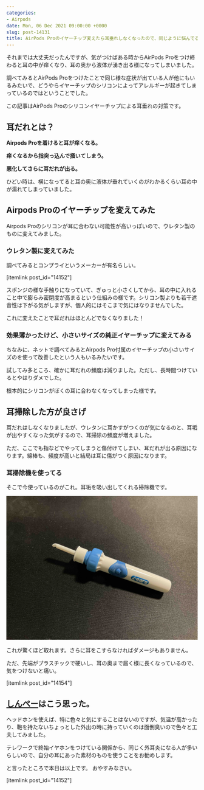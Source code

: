 ```yaml
---
categories:
- Airpods
date: Mon, 06 Dec 2021 09:00:00 +0000
slug: post-14131
title: AirPods Proのイヤーチップ変えたら耳垂れしなくなったので、同じように悩んでる人試してみて。
---
```


それまでは大丈夫だったんですが、気がつけばある時からAirPods Proをつけ終わると耳の中が痒くなり、耳の奥から液体が湧き出る様になってしまいました。

調べてみるとAirPods Proをつけたことで同じ様な症状が出ている人が他にもいるみたいで、どうやらイヤーチップのシリコンによってアレルギーが起きてしまっているのではということでした。

この記事はAirPods Proのシリコンイヤーチップによる耳垂れの対策です。
<h2>耳だれとは？</h2>
<strong>Airpods Proを着けると耳が痒くなる。</strong>

<strong>痒くなるから指突っ込んで掻いてしまう。</strong>

<strong>悪化してさらに耳だれが出る。</strong>

ひどい時は、<span class="hutoaka">横になってると耳の奥に液体が垂れていくのがわかるくらい耳の中が濡れてしまっていました。</span>
<h2>Airpods Proのイヤーチップを変えてみた</h2>
Airpods Proのシリコンが耳に合わない可能性が高いっぽいので、ウレタン製のものに変えてみました。
<h3>ウレタン製に変えてみた</h3>
調べてみるとコンプライというメーカーが有名らしい。

[itemlink post_id="14152"]

スポンジの様な手触りになっていて、ぎゅっと小さくしてから、耳の中に入れること中で膨らみ密閉度が高まるという仕組みの様です。シリコン製よりも若干遮音性は下がる気がしますが、個人的にはそこまで気にはなりませんでした。

これに変えたことで耳だれはほとんどでなくなりました！
<h3>効果薄かったけど、小さいサイズの純正イヤーチップに変えてみる</h3>
ちなみに、ネットで調べてみるとAirpods Pro付属のイヤーチップの小さいサイズのを使って改善したという人もいるみたいです。

試してみ多ところ、確かに耳だれの頻度は減りました。ただし、長時間つけているとやはりダメでした。

根本的にシリコンがぼくの耳に合わなくなってしまった様です。
<h2>耳掃除した方が良さげ</h2>
耳だれはしなくなりましたが、ウレタンに耳かすがつくのが気になるのと、耳垢が出やすくなった気がするので、耳掃除の頻度が増えました。

ただ、ここでも指などでやってしまうと傷付けてしまい、耳だれが出る原因になります。綿棒も、頻度が高いと結局は耳に傷がつく原因になります。
<h3>耳掃除機を使ってる</h3>
そこで今使っているのがこれ。耳垢を吸い出してくれる掃除機です。

![](images/IMG_5366-scaled.jpg)

これが驚くほど取れます。さらに耳をこすらなければダメージもありません。

ただ、先端がプラスチックで硬いし、耳の奥まで届く様に長くなっているので、気をつけないと痛い。

[itemlink post_id="14154"]
<h2><a href="https://twitter.com/s_s_p_y">しんぺー</a>はこう思った。</h2>
ヘッドホンを使えば、特に色々と気にすることはないのですが、気温が高かったり、鞄を持たないちょっとした外出の時に持っていくのは面倒臭いので色々と工夫してみました。

テレワークで終始イヤホンをつけている関係から、同じく外耳炎になる人が多いらしいので、自分の耳にあった素材のものを使うことをお勧めします。

と言ったところで本日は以上です。
おやすみなさい。

[itemlink post_id="14152"]